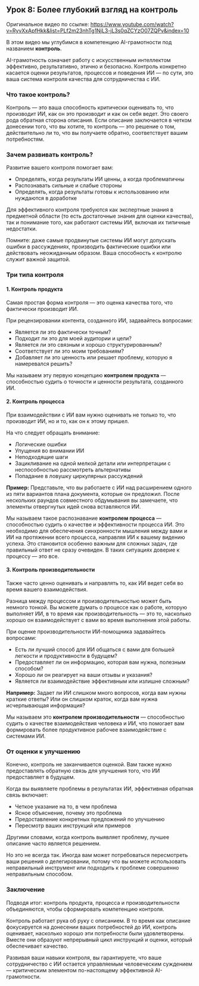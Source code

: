 ## Урок 8: Более глубокий взгляд на контроль

Оригинальное видео по ссылке: https://www.youtube.com/watch?v=RyvXxApfHkk&list=PLf2m23nhTg1NjL3-jL3s0qZCYzO07ZQPv&index=10

В этом видео мы углубимся в компетенцию AI-грамотности под названием **контроль**.

AI-грамотность означает работу с искусственным интеллектом эффективно, результативно, этично и безопасно. Контроль конкретно касается оценки результатов, процессов и поведения ИИ — по сути, это ваша система контроля качества для сотрудничества с ИИ.

### Что такое контроль?

Контроль — это ваша способность критически оценивать то, что производит ИИ, как он это производит и как он себя ведет. Это своего рода обратная сторона описания. Если описание заключается в четком донесении того, что вы хотите, то контроль — это решение о том, действительно ли то, что вы получаете обратно, соответствует вашим потребностям.

### Зачем развивать контроль?

Развитие вашего контроля помогает вам:
- Определять, когда результаты ИИ ценны, а когда проблематичны
- Распознавать сильные и слабые стороны
- Определять, когда результаты готовы к использованию или нуждаются в доработке

Для эффективного контроля требуются как экспертные знания в предметной области (то есть достаточные знания для оценки качества), так и понимание того, как работают системы ИИ, включая их типичные недостатки.

Помните: даже самые продвинутые системы ИИ могут допускать ошибки в рассуждениях, производить фактические ошибки или действовать неожиданным образом. Ваша способность к контролю служит важной защитой.

### Три типа контроля

#### 1. Контроль продукта

Самая простая форма контроля — это оценка качества того, что фактически производит ИИ.

При рецензировании контента, созданного ИИ, задавайтесь вопросами:
- Является ли это фактически точным?
- Подходит ли это для моей аудитории и цели?
- Является ли это связным и хорошо структурированным?
- Соответствует ли это моим требованиям?
- Добавляет ли это ценность или решает проблему, которую я намеревался решить?

Мы называем эту первую концепцию **контролем продукта** — способностью судить о точности и ценности результата, созданного ИИ.

#### 2. Контроль процесса

При взаимодействии с ИИ вам нужно оценивать не только то, что производит ИИ, но и то, как он к этому пришел.

На что следует обращать внимание:
- Логические ошибки
- Упущения во внимании ИИ
- Неподходящие шаги
- Зацикливание на одной мелкой детали или интерпретации с неспособностью рассмотреть альтернативы
- Попадание в ловушку циркулярных рассуждений

**Пример:** Представьте, что вы работаете с ИИ над расширением одного из пяти вариантов плана документа, которые он предложил. После нескольких раундов совместного обдумывания вы замечаете, что элементы отвергнутых идей снова вставляются ИИ.

Мы называем такое распознавание **контролем процесса** — способностью судить о качестве и эффективности процесса ИИ. Это необходимо для обеспечения синхронности мышления между вами и ИИ на протяжении всего процесса, направляя ИИ к вашему видению успеха. Это становится особенно важным для сложных задач, где правильный ответ не сразу очевиден. В таких ситуациях доверие к процессу — это все.

#### 3. Контроль производительности

Также часто ценно оценивать и направлять то, как ИИ ведет себя во время вашего взаимодействия.

Разница между процессом и производительностью может быть немного тонкой. Вы можете думать о процессе как о работе, которую выполняет ИИ, в то время как производительность — это то, насколько хорошо он взаимодействует с вами во время выполнения этой работы.

При оценке производительности ИИ-помощника задавайтесь вопросами:
- Есть ли лучший способ для ИИ общаться с вами для большей легкости и продуктивности в будущем?
- Предоставляет ли он информацию, которая вам нужна, полезным способом?
- Хорошо ли он реагирует на ваши отзывы и указания?
- Является ли взаимодействие эффективным или излишне сложным?

**Например:** Задает ли ИИ слишком много вопросов, когда вам нужны краткие ответы? Или он слишком краток, когда вам нужна исчерпывающая информация?

Мы называем это **контролем производительности** — способностью судить о качестве взаимодействия человека и ИИ, что помогает вам формировать более продуктивное рабочее взаимодействие с системами ИИ.

### От оценки к улучшению

Конечно, контроль не заканчивается оценкой. Вам также нужно предоставлять обратную связь для улучшения того, что ИИ предоставляет в будущем.

Когда вы выявляете проблемы в результатах ИИ, эффективная обратная связь включает:
- Четкое указание на то, в чем проблема
- Ясное объяснение, почему это проблема
- Предоставление конкретных предложений по улучшению
- Пересмотр ваших инструкций или примеров

Другими словами, когда контроль выявляет проблему, лучшее описание часто является решением.

Но это не всегда так. Иногда вам может потребоваться пересмотреть ваши решения о делегировании, потому что вы можете использовать неправильный инструмент или подходить к проблеме совершенно неправильным способом.

### Заключение

Подводя итог: контроль продукта, процесса и производительности объединяются, чтобы сформировать компетенцию контроля.

Контроль работает рука об руку с описанием. В то время как описание фокусируется на донесении ваших потребностей до ИИ, контроль оценивает, насколько хорошо эти потребности были удовлетворены. Вместе они образуют непрерывный цикл инструкций и оценки, который обеспечивает качество.

Развивая ваши навыки контроля, вы гарантируете, что ваше сотрудничество с ИИ остается управляемым человеческим суждением — критическим элементом по-настоящему эффективной AI-грамотности.